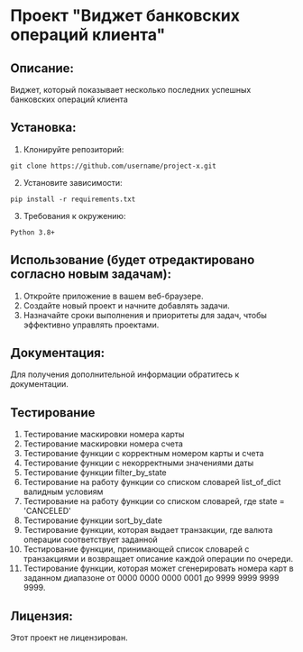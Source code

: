 # Проект "Виджет банковских операций клиента"

## Описание:
Виджет, который показывает несколько последних успешных банковских операций клиента


## Установка:

1. Клонируйте репозиторий:
```
git clone https://github.com/username/project-x.git
```
2. Установите зависимости:
```
pip install -r requirements.txt
```
3. Требования к окружению:
```
Python 3.8+
```
## Использование (будет отредактировано согласно новым задачам):

1. Откройте приложение в вашем веб-браузере.
2. Создайте новый проект и начните добавлять задачи.
3. Назначайте сроки выполнения и приоритеты для задач, чтобы эффективно управлять проектами.

## Документация:

Для получения дополнительной информации обратитесь к документации.

## Тестирование
1. Тестирование маскировки номера карты
2. Тестирование маскировки номера счета
3. Тестирование функции с корректным номером карты и счета
4. Тестирование функции с некорректными значениями даты
5. Тестирование функции filter_by_state
6. Тестирование на работу функции со списком словарей list_of_dict валидным условиям
7. Тестирование на работу функции со списком словарей, где state = 'CANCELED'
8. Тестирование функции sort_by_date
9. Тестирование функции, которая выдает транзакции, где валюта операции соответствует заданной
10. Тестирование функции, принимающей список словарей с транзакциями и возвращает описание каждой операции по очереди.
11. Тестирование функции, которая может сгенерировать номера карт в заданном диапазоне
    от 0000 0000 0000 0001 до 9999 9999 9999 9999. 

## Лицензия:

Этот проект не лицензирован.
